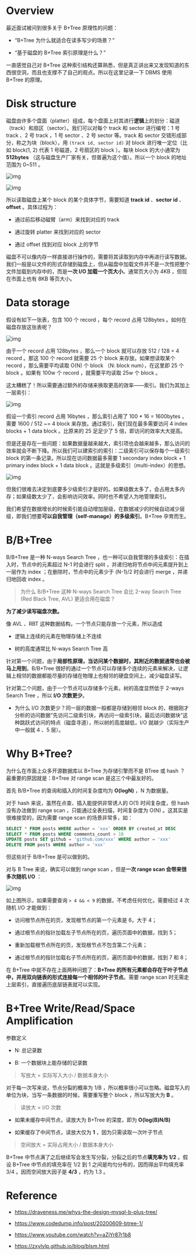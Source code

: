 # Overview

最近面试被问到很多关于 B+Tree 原理性的问题：

- “B+Tree 为什么就适合在读多写少的场景？”

- “基于磁盘的 B+Tree 索引原理是什么？”

一直感觉自己对 B+Tree 这种索引结构还算熟悉，但是真正讲出来又发现知道的东西很空洞，而且也支撑不了自己的观点。所以在这里记录一下 DBMS 使用 B+Tree 的原理。



# Disk structure

磁盘由许多个盘面（platter）组成，每个盘面上对其进行**逻辑**上的划分：磁道（track）和扇区（sector）。我们可以对每个 track 和 sector 进行编号：1 号 track 、2 号 track ，1 号 sector 、2 号 sector 等。track 和 sector 交错形成部分，称之为块（block），用 `(track id, sector id)` 对 block 进行唯一定位（比如 block(1, 2) 代表 1 号磁道，2 号扇区的 block ）。每块 block 的大小通常为 **512bytes** （这与磁盘生产厂家有关，但普遍为这个值）。所以一个 block 的地址范围为 0~511 。

![img](https://yr9uwep0e4.feishu.cn/space/api/box/stream/download/asynccode/?code=YWZmM2ZmYzczNzg1NWU0YTNiOWMzY2I3OGY3MmRiNWJfN2szRWNOQ0FseUxNRXdKTFBqY2dmN2NLZGJWeGVKT2dfVG9rZW46Ym94Y242NGpHQ1JjSGpHQUxtdVVMMHE0eFFoXzE2NTkyMzQyODg6MTY1OTIzNzg4OF9WNA)

![img](https://yr9uwep0e4.feishu.cn/space/api/box/stream/download/asynccode/?code=NzY4MzgzYTVkOTcxNmNmY2I4NGZjMDgxNmIxNjMzNzBfU09YbjdsQnRKaDdrWk9nM29GeUlIZ204SGd6aHc0M2hfVG9rZW46Ym94Y25maEg0NVhVTWk2VzlxRHhvR0EzTUhkXzE2NTkyMzQyODg6MTY1OTIzNzg4OF9WNA)



所以读取磁盘上某个 block 的某个具体字节，需要知道 **track id** 、**sector id** 、**offset** 。具体过程为：

- 通过前后移动磁臂（arm）来找到对应的 track

- 通过旋转 platter 来找到对应的 sector

- 通过 offset 找到对应 block 上的字节



磁盘不可以像内存一样直接进行操作的，需要将其读取到内存中再进行读写数据。我们一般是以文件的形式存储到磁盘上，但从磁盘中加载文件并不是一次性把整个文件加载到内存中的，而是**一次 I/O 加载一个页大小**。通常页大小为 4KB ，但现在市面上也有 8KB 等页大小。



# Data storage

假设有如下一张表，包含 100 个 record ，每个 record 占用 128bytes 。如何在磁盘存放这张表呢？

![img](https://yr9uwep0e4.feishu.cn/space/api/box/stream/download/asynccode/?code=OWY2NWJiMTE4ZDY0MGJlMjk2NGE3MmNkMDZkOWNmYTZfeE1ObFBuWjBuWGlNc2VIbWJYRWFIUFMzR3NRRHQ1WEtfVG9rZW46Ym94Y25IejdwckRCS1Ziamg2cFZzTWVEek9jXzE2NTkyMzQyODg6MTY1OTIzNzg4OF9WNA)

由于一个 record 占用 128bytes ，那么一个 block 就可以存放 512 / 128 = 4 record 。那这 100 个 record 就需要 25 个 block 来存放。如果想读取某个 record ，那么需要平均读取 O(N) 个 block （N: block num），在这里即 25 个 block 。如果有 100w 个 record ，就需要平均读取 25w 个 block 。



这太糟糕了！所以需要通过额外的存储来换取更高的效率——索引。我们为其加上一层索引：

![img](https://yr9uwep0e4.feishu.cn/space/api/box/stream/download/asynccode/?code=ODIyNzViOGQ4Yjk4MTY4ODJiNDRkOTJhMzE5YmVjOTNfUjlDclRHb0hmbVZRSUs5WmZkQjZPTVJONWhLUnpnNmdfVG9rZW46Ym94Y250TEl6QkxheksybU9TaHJCbFdGTXhnXzE2NTkyMzQyODg6MTY1OTIzNzg4OF9WNA)

假设一个索引 record 占用 16bytes ，那么索引占用了 100 * 16 = 1600bytes ，需要 1600 / 512 ~= 4 block 来存放。通过索引，我们现在最多需要访问 4 index blocks + 1 data block 。比原来的 25 足足少了 5 倍，即访问的效率大大提高。



但是还是存在一些问题：如果数据量越来越大，索引项也会越来越多，那么访问的效率就会不断下降。所以我们可以建索引的索引：二级索引可以保存每个一级索引 block 的第一条记录。所以现在访问数据最多需要 1 secondary index block + 1 primary index block + 1 data block 。这就是多级索引（multi-index）的思想。

![img](https://yr9uwep0e4.feishu.cn/space/api/box/stream/download/asynccode/?code=NTE2NjRlN2Y3YmZkODRkNjA1YjM5ZDMzMzk3MmU2MmFfM1JISG1KNVNRN1E2NGVCbkx0RTJPVlhqWllQU3Q0azZfVG9rZW46Ym94Y25sVDRGT2RwanRQOUZha3RsUTZSYmFoXzE2NTkyMzQyODg6MTY1OTIzNzg4OF9WNA)



但我们很难去决定到底要多少级索引才是好的。如果级数太多了，会占用太多内存；如果级数太少了，会影响访问效率。同时也不希望人为地管理索引。



我们希望在数据增长的时候索引能自动增加层级，在数据减少的时候自动减少层级，即我们想要**可以自我管理（self-manage）的多级索引**。B+Tree 孕育而生。



# B/B+Tree

B/B+Tree 是一种 N-ways Search Tree ，也一种可以自我管理的多级索引：在插入时，节点中的元素超过 N-1 时会进行 split ，并递归地将节点中间元素提升到上一层作为 index ；在删除时，节点中的元素少于 (N-1)/2 时会进行 merge ，并递归地回收 index 。



> 为什么 B/B+Tree 这种 N-ways Search Tree 会比 2-way Search Tree (Red Black Tree, AVL) 更适合用在磁盘？

**为了减少读写磁盘次数。**

像 AVL 、RBT 这种数据结构，一个节点只能存放一个元素，所以造成

- 逻辑上连续的元素在物理存储上不连续

- 树的高度通常比 N-ways Search Tree 高

针对第一个问题，由于**局部性原理，当访问某个数据时，其附近的数据通常也会被马上用到**。B/B+Tree 很好的通过一个节点可以存储多个连续的元素来解决，让逻辑上相邻的数据都能尽量的存储在物理上也相邻的硬盘空间上，减少磁盘读写。

针对第二个问题，由于一个节点可以存储多个元素，树的高度显然低于 2-ways Search Tree ，所以 **I/O 次数更少**。

- 为什么 I/O 次数更少？同一层的数据一般都是存储到相邻 block 的，根据刚才分析的访问数据“先访问二级索引块，再访问一级索引块，最后访问数据块”这种跳跃式访问的特点（磁盘寻道），所以树的高度越低，I/O 就越少（实际生产中一般就 4 、5 层）。



# Why B+Tree?

为什么在市面上众多开源数据库以 B+Tree 为存储引擎而不是 BTree 或 hash ？最重要的原因就是：B+Tree 对 range scan 是这三个中最友好的。

首先 B/B+Tree 的查询和插入的时间复杂度均为 **O(logN)** ，N 为数据量。



对于 hash 来说，虽然在点查、插入能提供非常诱人的 O(1) 时间复杂度，但 hash 没有办法做到 range scan ，只能通过全表扫描，时间复杂度为 O(N) 。这其实是很难接受的，因为需要 range scan 的场景非常多，如：

```SQL
SELECT * FROM posts WHERE author = 'xxx' ORDER BY created_at DESC
SELECT * FROM posts WHERE comments_count > 10
UPDATE posts SET github = 'github.com/xxx' WHERE author = 'xxx'
DELETE FROM posts WHERE author = 'xxx'
```

但这些对于 B/B+Tree 是可以做到的。



对与 B Tree 来说，确实可以做到 range scan ，但是**一次 range scan 会带来很多次随机 I/O** ：

![img](https://yr9uwep0e4.feishu.cn/space/api/box/stream/download/asynccode/?code=ZTIwYzI4MjQwMWIyOTQ4NDYyYzM3MmNmMDI5NGVmNGFfekVxcE1oaU02ZnpxRXNlN1FUazU0Q2puWUYxNkRZYzBfVG9rZW46Ym94Y25HVEZ5MGJyME1rdkF1WndsVXNwbmRlXzE2NTkyMzQyODg6MTY1OTIzNzg4OF9WNA)

如上图所示，如果需要查询 `> 4 && < 9` 的数据，不考虑任何优化，需要经过 4 次随机 I/O 才能做到：

- 访问根节点所在的页，发现根节点的第一个元素是 6，大于 4；

- 通过根节点的指针加载左子节点所在的页，遍历页面中的数据，找到 5；

- 重新加载根节点所在的页，发现根节点不包含第二个元素；

- 通过根节点的指针加载右子节点所在的页，遍历页面中的数据，找到 7 和 8；



在 B+Tree 中就不存在上面两种问题了：**B+Tree 的所有元素都会存在于叶子节点中，并用双向链表的形式连接每一个相邻的叶子节点**。需要 range scan 时无需走上层索引，直接遍历底层链表就可以实现。



# B+Tree Write/Read/Space Amplification

参数定义

- N: 总记录数

- B: 一个数据块上能存储的记录数



> 写放大 = 实际写入大小 / 数据本身大小

对于每一次写来说，节点分裂的概率为 1/B ，所以概率很小可以忽略。磁盘写入的单位为块，当写一条数据的时候，需要重写整个 block ，所以写放大为 **B** 。



> 读放大 = I/O 次数

- 如果未缓存中间节点，读放大为 B+Tree 的深度，即为 **O(log(B)N/B)**

- 如果缓存了中间节点，读放大仅为 **1** ，因为只需读取一次叶子节点



> 空间放大 = 实际占用大小 / 数据本身大小

B+Tree 中节点满了之后继续写会发生写分裂，分裂之后的节点**填充率为 1/2** 。假设 B+Tree 中节点的填充率在 1/2 到 1 之间是均匀分布的，因而得出平均填充率 3/4 。因而空间放大因子是 **4/3** ，约为 1.3 。



# Reference

- https://draveness.me/whys-the-design-mysql-b-plus-tree/

- https://www.codedump.info/post/20200609-btree-1/

- https://www.youtube.com/watch?v=aZjYr87r1b8

- https://zxylvlp.github.io/blog/blsm.html